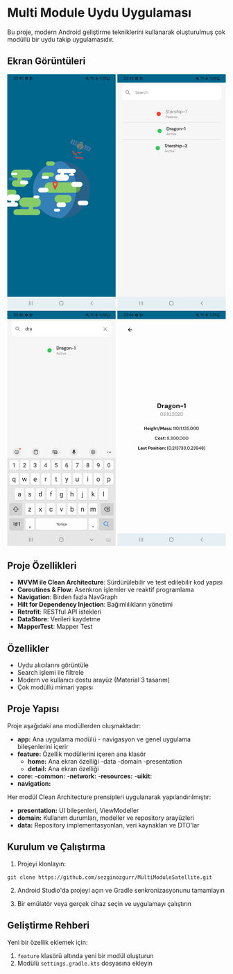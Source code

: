 # Multi Module Uydu Uygulaması

Bu proje, modern Android geliştirme tekniklerini kullanarak oluşturulmuş çok modüllü bir uydu takip uygulamasıdır.

## Ekran Görüntüleri


<p align="center">
  <img src="screenshots/Screenshot_first.png" width="250" alt="Splash">
  <img src="screenshots/Screenshot_second.png" width="250" alt="Anasayfa">
  <img src="screenshots/Screenshot_third.png" width="250" alt="Search Ekranı">
  <img src="screenshots/Screenshot_fourth.png" width="250" alt="Detay Ekranı">
</p>

## Proje Özellikleri

- **MVVM ile Clean Architecture**: Sürdürülebilir ve test edilebilir kod yapısı
- **Coroutines & Flow**: Asenkron işlemler ve reaktif programlama
- **Navigation**: Birden fazla NavGraph
- **Hilt for Dependency Injection**: Bağımlılıkların yönetimi
- **Retrofit**: RESTful API istekleri
- **DataStore**: Verileri kaydetme
- **MapperTest**: Mapper Test

## Özellikler

- Uydu alıcılarını görüntüle
- Search işlemi ile filtrele
- Modern ve kullanıcı dostu arayüz (Material 3 tasarım)
- Çok modüllü mimari yapısı

## Proje Yapısı

Proje aşağıdaki ana modüllerden oluşmaktadır:

- **app:** Ana uygulama modülü - navigasyon ve genel uygulama bileşenlerini içerir
- **feature:** Özellik modüllerini içeren ana klasör
    - **home:** Ana ekran özelliği
         -data
         -domain
         -presentation
    - **detail:** Ana ekran özelliği
- **core:**
   -**common:**
   -**network:**
   -**resources:**
   -**uikit:**
- **navigation:**  

Her modül Clean Architecture prensipleri uygulanarak yapılandırılmıştır:
- **presentation:** UI bileşenleri, ViewModeller
- **domain:** Kullanım durumları, modeller ve repository arayüzleri
- **data:** Repository implementasyonları, veri kaynakları ve DTO'lar

## Kurulum ve Çalıştırma

1. Projeyi klonlayın:
```
git clone https://github.com/sezginozgurr/MultiModuleSatellite.git
```

2. Android Studio'da projeyi açın ve Gradle senkronizasyonunu tamamlayın

3. Bir emülatör veya gerçek cihaz seçin ve uygulamayı çalıştırın

## Geliştirme Rehberi

Yeni bir özellik eklemek için:

1. `feature` klasörü altında yeni bir modül oluşturun
2. Modülü `settings.gradle.kts` dosyasına ekleyin
